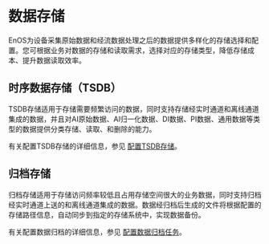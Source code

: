 # 数据存储

EnOS为设备采集原始数据和经流数据处理之后的数据提供多样化的存储选择和配置。您可根据业务对数据的存储和读取需求，选择对应的存储类型，降低存储成本、提升数据读取效率。

## 时序数据存储（TSDB）
TSDB存储适用于存储需要频繁访问的数据，同时支持存储经实时通道和离线通道集成的数据，并且对AI原始数据、AI归一化数据、DI数据、PI数据、通用数据等类型的数据提供分类存储、读取、和删除的能力。

有关配置TSDB存储的详细信息，参见 [配置TSDB存储](../configuring_tsdb_storage)。

## 归档存储

归档存储适用于存储访问频率较低且占用存储空间很大的业务数据，同时支持归档经实时通道上送的和离线通道集成的数据。数据经归档后生成的文件将根据配置的存储路径信息，自动同步到指定的存储系统中，实现数据备份。

有关配置数据归档的详细信息，参见 [配置数据归档任务](../howto/archive/configuring_archive_storage)。

